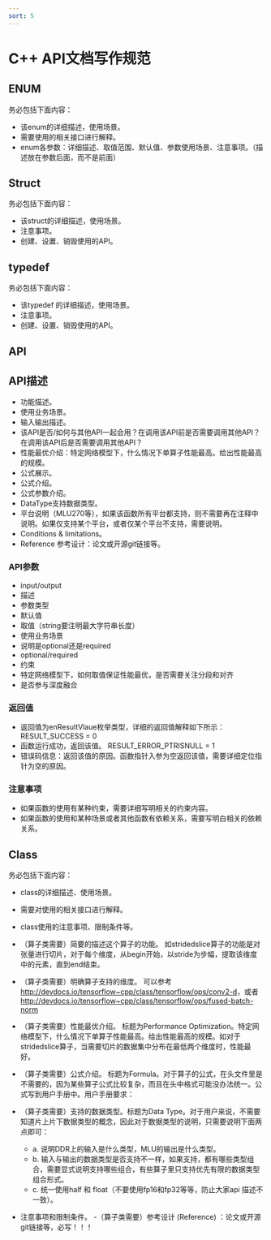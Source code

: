 ```yaml
---
sort: 5
---
```


# C++ API文档写作规范

## ENUM

务必包括下面内容：

- 该enum的详细描述，使用场景。
- 需要使用的相关接口进行解释。
- enum各参数：详细描述、取值范围、默认值、参数使用场景、注意事项。（描述放在参数后面，而不是前面）

## Struct

务必包括下面内容：

- 该struct的详细描述，使用场景。
- 注意事项。
- 创建、设置、销毁使用的API。

## typedef 

务必包括下面内容：

- 该typedef 的详细描述，使用场景。
- 注意事项。
- 创建、设置、销毁使用的API。

## API

## API描述

- 功能描述。
- 使用业务场景。
- 输入输出描述。
- 该API是否/如何与其他API一起会用？在调用该API前是否需要调用其他API？在调用该API后是否需要调用其他API？
- 性能最优介绍：特定网络模型下，什么情况下单算子性能最高。给出性能最高的规模。
- 公式展示。
- 公式介绍。
- 公式参数介绍。
- DataType支持数据类型。
- 平台说明（MLU270等），如果该函数所有平台都支持，则不需要再在注释中说明。如果仅支持某个平台，或者仅某个平台不支持，需要说明。
- Conditions & limitations。
- Reference 参考设计：论文或开源git链接等。

### API参数

- input/output
- 描述
- 参数类型
- 默认值
- 取值（string要注明最大字符串长度）
- 使用业务场景
- 说明是optional还是required
- optional/required
- 约束
- 特定网络模型下，如何取值保证性能最优，是否需要关注分段和对齐
- 是否参与深度融合

### 返回值

- 返回值为enResultVlaue枚举类型，详细的返回值解释如下所示：
  RESULT_SUCCESS = 0
- 函数运行成功，返回该值。
  RESULT_ERROR_PTRISNULL = 1
- 错误码信息：返回该值的原因。函数指针入参为空返回该值，需要详细定位指针为空的原因。

### 注意事项

- 如果函数的使用有某种约束，需要详细写明相关的约束内容。
- 如果函数的使用和某种场景或者其他函数有依赖关系，需要写明白相关的依赖关系。

## Class

务必包括下面内容：

- class的详细描述、使用场景。
- 需要对使用的相关接口进行解释。
- class使用的注意事项、限制条件等。
- （算子类需要）简要的描述这个算子的功能。 如stridedslice算子的功能是对张量进行切片，对于每个维度，从begin开始，以stride为步幅，提取该维度中的元素，直到end结束。
- （算子类需要）明确算子支持的维度。 可以参考 <http://devdocs.io/tensorflow~cpp/class/tensorflow/ops/conv2-d>，或者 <http://devdocs.io/tensorflow~cpp/class/tensorflow/ops/fused-batch-norm>
- （算子类需要）性能最优介绍。 标题为Performance Optimization。特定网络模型下，什么情况下单算子性能最高。给出性能最高的规模。如对于stridedslice算子，当需要切片的数据集中分布在最低两个维度时，性能最好。
- （算子类需要）公式介绍。 标题为Formula。对于算子的公式，在头文件里是不需要的，因为某些算子公式比较复杂，而且在头中格式可能没办法统一。公式写到用户手册中。用户手册要求：
- （算子类需要）支持的数据类型。标题为Data Type。对于用户来说，不需要知道片上片下数据类型的概念，因此对于数据类型的说明，只需要说明下面两点即可：

   - a. 说明DDR上的输入是什么类型，MLU的输出是什么类型。
   - b. 输入与输出的数据类型是否支持不一样，如果支持，都有哪些类型组合，需要显式说明支持哪些组合，有些算子里只支持优先有限的数据类型组合形式。
   - c. 统一使用half 和 float（不要使用fp16和fp32等等，防止大家api 描述不一致）。
- 注意事项和限制条件。
-（算子类需要）参考设计 (Reference) ：论文或开源git链接等，必写！！！